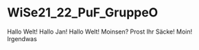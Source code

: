 # WiSe21_22_PuF_GruppeO

Hallo Welt! 
Hallo Jan!
Hallo Welt!
Moinsen?
Prost Ihr Säcke!
Moin!
Irgendwas